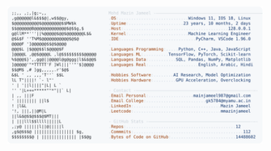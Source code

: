 <picture>
  <source srcset="https://raw.githubusercontent.com/mmazinjameel/mmazinjameel/main/dark_mode.svg?v=1757247447" media="(prefers-color-scheme: dark)">
  <img src="https://raw.githubusercontent.com/mmazinjameel/mmazinjameel/main/light_mode.svg?v=1757247447">
</picture>
